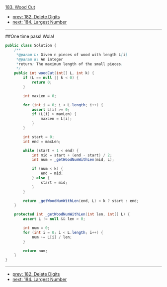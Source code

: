 [183. Wood Cut](http://www.lintcode.com/problem/wood-cut)

- [prev: 182. Delete Digits](182-delete-digits.md)
- [next: 184. Largest Number](184-largest-number.md)

---
##One time pass! Wola!

```java
public class Solution {
    /** 
     *@param L: Given n pieces of wood with length L[i]
     *@param k: An integer
     *return: The maximum length of the small pieces.
     */
    public int woodCut(int[] L, int k) {
        if (L == null || k < 0) {
            return 0;
        }

        int maxLen = 0;

        for (int i = 0; i < L.length; i++) {
            assert L[i] >= 0;
            if (L[i] > maxLen) {
                maxLen = L[i];
            }
        }

        int start = 0;
        int end = maxLen;

        while (start + 1 < end) {
            int mid = start + (end - start) / 2;
            int num = _getWoodNumWithLen(mid, L);

            if (num < k) {
                end = mid;
            } else {
                start = mid;
            }
        }

        return _getWoodNumWithLen(end, L) < k ? start : end;
    }

    protected int _getWoodNumWithLen(int len, int[] L) {
        assert L != null && len > 0;

        int num = 0;
        for (int i = 0; i < L.length; i++) {
            num += L[i] / len;
        }

        return num;
    }
}
```

---

- [prev: 182. Delete Digits](182-delete-digits.md)
- [next: 184. Largest Number](184-largest-number.md)
